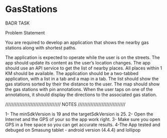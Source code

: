 # GasStations
BADR TASK


Problem Statement

You are required to develop an application that shows the nearby gas stations along with shortest
paths.

The application is expected to operate while the user is on the streets. The app should update its
content as the user’s location changes. The app should use an API service to get the list of nearby
places. All places within 1 KM should be available.
The application should be a two-tabbed application, with a list in a tab and a map in a tab. The list
should show the gas stations sorted by their the distance to the user. The map should show the gas
stations with pin annotations. When the user taps on one of the annotations, it should display the
directions to the associated gas station.

/////////////////////////////////// NOTES //////////////////////////////


1- The minSdkVersion is 19 and the targetSdkVersion is 25.
2- Open the Internet and the GPS of your so the app work right.
3- Make sure you open GPS in a free space so you can get accurate results.
4-The App tested and debuged on Smasung tablet - android version (4.4.4) and lollipop

